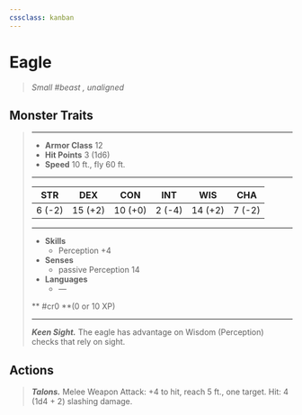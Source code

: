 ```yaml
---
cssclass: kanban
---
```


# Eagle
>*Small #beast , unaligned*
## Monster Traits
>___
>- **Armor Class** 12
>- **Hit Points** 3 (1d6)
>- **Speed** 10 ft., fly 60 ft.
>___
>|STR|DEX|CON|INT|WIS|CHA|
>|:---:|:---:|:---:|:---:|:---:|:---:|
>|6 (-2)|15 (+2)|10 (+0)|2 (-4)|14 (+2)|7 (-2)|
>___
>- **Skills**
>	 - Perception +4
>- **Senses**
>	 - passive Perception 14
>- **Languages**
>	 - —
>
> ** #cr0 **(0 or 10 XP)
>___
>***Keen Sight.*** The eagle has advantage on Wisdom (Perception) checks that rely on sight.  
>
## Actions
>***Talons.*** Melee Weapon Attack: +4 to hit, reach 5 ft., one target. Hit: 4 (1d4 + 2) slashing damage.